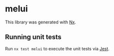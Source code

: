 # melui

This library was generated with [Nx](https://nx.dev).

## Running unit tests

Run `nx test melui` to execute the unit tests via [Jest](https://jestjs.io).
